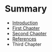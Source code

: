 # Summary

* [Introduction](README.md)
* [First Chapter](chapter1.md)
* [Second Chapter](chapter2.md)
* [References](references.md)
* Third Chapter

